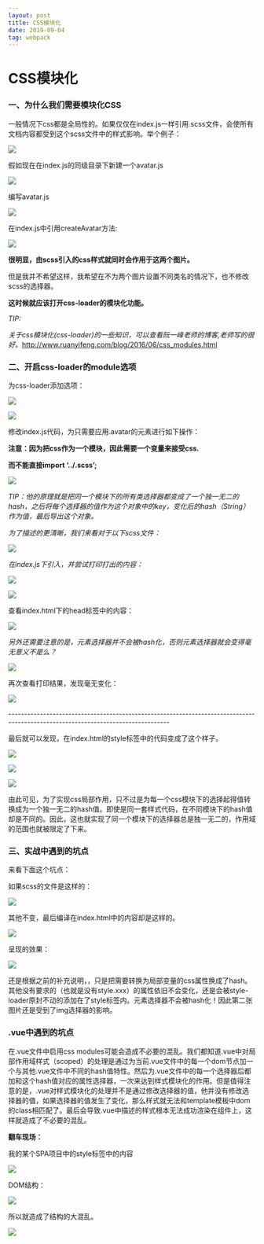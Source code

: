 ```yaml
---
layout: post
title: CSS模块化
date: 2019-09-04
tag: webpack
---
```


CSS模块化
=========

### 一、为什么我们需要模块化CSS

一般情况下css都是全局性的。如果仅仅在index.js一样引用.scss文件，会使所有文档内容都受到这个scss文件中的样式影响。举个例子：

![](/images/posts/2019-09-04-×webpack-webpackMoKuaiHua/6f13504c6898e5b7bb36f98ddbfeb24e.png)

假如现在在index.js的同级目录下新建一个avatar.js

![](/images/posts/2019-09-04-×webpack-webpackMoKuaiHua/5af8769b3604f46070cca39e502cf7cf.png)

编写avatar.js

![](/images/posts/2019-09-04-×webpack-webpackMoKuaiHua/537e170bfae5e142e3b27ec77792fa94.png)

在index.js中引用createAvatar方法:

![](/images/posts/2019-09-04-×webpack-webpackMoKuaiHua/4c089af69e491279a9b1e3990f58d9b4.png)

**很明显，由scss引入的css样式就同时会作用于这两个图片。**

但是我并不希望这样，我希望在不为两个图片设置不同类名的情况下，也不修改scss的选择器。

**这时候就应该打开css-loader的模块化功能。**

*TIP:*

*关于css模块化(css-loader)的一些知识，可以查看阮一峰老师的博客,老师写的很好。*<http://www.ruanyifeng.com/blog/2016/06/css_modules.html>

### 二、开启css-loader的module选项

为css-loader添加选项：

![](/images/posts/2019-09-04-×webpack-webpackMoKuaiHua/4b190a5bccac8c7feb7113bffd25b671.png)

![](/images/posts/2019-09-04-×webpack-webpackMoKuaiHua/7fa26e7f554fa2afc2a5cba3024b9c7c.png)

修改index.js代码，为只需要应用.avatar的元素进行如下操作：

**注意：因为把css作为一个模块，因此需要一个变量来接受css.**

**而不能直接import ‘../.scss’;**

![](/images/posts/2019-09-04-×webpack-webpackMoKuaiHua/7d7f9f4ce0bda0c34b1ec8bfd7a08ab0.png)

*TIP：他的原理就是把同一个模块下的所有类选择器都变成了一个独一无二的hash，之后将每个选择器的值作为这个对象中的key，变化后的hash（String）作为值，最后导出这个对象。*

*为了描述的更清晰，我们来看对于以下scss文件：*

![](/images/posts/2019-09-04-×webpack-webpackMoKuaiHua/2c845a60ed9ec58c859c5e1305abdca3.png)

*在index.js下引入，并尝试打印打出的内容：*

![](/images/posts/2019-09-04-×webpack-webpackMoKuaiHua/ceae378d1ddc35121b9abd28ea4dbc5c.png)

![](/images/posts/2019-09-04-×webpack-webpackMoKuaiHua/54c847d36c95a3d9e6abc57b06ad0587.png)

查看index.html下的head标签中的内容：

![](/images/posts/2019-09-04-×webpack-webpackMoKuaiHua/6613c2796fe1870ca6b66c73e9c17233.png)

*另外还需要注意的是，元素选择器并不会被hash化，否则元素选择器就会变得毫无意义不是么？*

![](/images/posts/2019-09-04-×webpack-webpackMoKuaiHua/bcec688e131321f6389d47dc867bd601.png)

再次查看打印结果，发现毫无变化：

![](/images/posts/2019-09-04-×webpack-webpackMoKuaiHua/de647bc685e00d7cc444bd12032c0f9b.png)

\---------------------------------------------------------------------------------------------------------------------------------

最后就可以发现，在index.html的style标签中的代码变成了这个样子。

![](/images/posts/2019-09-04-×webpack-webpackMoKuaiHua/181a02fec92ae205a021d43c0af4fb89.png)

![](/images/posts/2019-09-04-×webpack-webpackMoKuaiHua/9b56b91553b0843785c6838b891358c2.png)

![](/images/posts/2019-09-04-×webpack-webpackMoKuaiHua/3e32c6d5fbf16e8bb9f334ba6d644b77.png)

由此可见，为了实现css局部作用，只不过是为每一个css模块下的选择起得值转换成为一个独一无二的hash值。即使是同一套样式代码，在不同模块下的hash值却是不同的。因此，这也就实现了同一个模块下的选择器总是独一无二的，作用域的范围也就被限定了下来。

### 三、实战中遇到的坑点

来看下面这个坑点：

如果scss的文件是这样的：

![](/images/posts/2019-09-04-×webpack-webpackMoKuaiHua/1e950c2126d790eab97ee4f5854d4aed.png)

其他不变，最后编译在index.html中的内容却是这样的。

![](/images/posts/2019-09-04-×webpack-webpackMoKuaiHua/fc278fe69ee1b9cc6908cb17621922dc.png)

呈现的效果：

![](/images/posts/2019-09-04-×webpack-webpackMoKuaiHua/fe4739a171b6f9f9b7fe786e87ae0d06.png)

还是根据之前的补充说明，，只是把需要转换为局部变量的css属性换成了hash。其他没有要求的（也就是没有style.xxx）的属性依旧不会变化，还是会被style-loader原封不动的添加在了style标签内。元素选择器不会被hash化！因此第二张图片还是受到了img选择器的影响。

### .vue中遇到的坑点

在.vue文件中启用css
modules可能会造成不必要的混乱。我们都知道.vue中对局部作用域样式（scoped）的处理是通过为当前.vue文件中的每一个dom节点加一个与其他.vue文件中不同的hash值特性。然后为.vue文件中的每一个选择器后都加和这个hash值对应的属性选择器，一次来达到样式模块化的作用。但是值得注意的是，.vue对样式模块化的处理并不是通过修改选择器的值，他并没有修改选择器的值，如果选择器的值发生了变化，那么样式就无法和template模板中dom的class相匹配了。最后会导致.vue中描述的样式根本无法成功渲染在组件上，这样就造成了不必要的混乱。

**翻车现场：**

我的某个SPA项目中的style标签中的内容

![](/images/posts/2019-09-04-×webpack-webpackMoKuaiHua/0f21ce3740b89285981fbfdb38af3126.png)

DOM结构：

![](/images/posts/2019-09-04-×webpack-webpackMoKuaiHua/f00c6b1f31f0a2325cb1215c4b0d82bc.png)

所以就造成了结构的大混乱。

![](/images/posts/2019-09-04-×webpack-webpackMoKuaiHua/c7d1eaeae827188eeb26cfb2f9982558.png)

